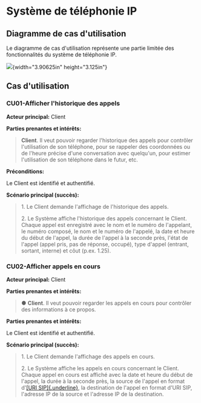 
# Système de téléphonie IP

## Diagramme de cas d'utilisation


Le diagramme de cas d'utilisation représente une partie limitée des
fonctionnalités du système de téléphonie IP.

![](/assets/exercices.gddoc.docx/image4.png){width="3.90625in" height="3.125in"}

 

## Cas d'utilisation


### CU01-Afficher l\'historique des appels

**Acteur principal:** Client

**Parties prenantes et intérêts:**

> **Client**. Il veut pouvoir regarder l'historique des appels pour
> contrôler l'utilisation de son téléphone, pour se rappeler des
> coordonnées ou de l'heure précise d'une conversation avec quelqu'un,
> pour estimer l'utilisation de son téléphone dans le futur, etc.

**Préconditions:**

Le Client est identifié et authentifié.

**Scénario principal (succès):**

> 1\. Le Client demande l'affichage de l'historique des appels.
>
> 2\. Le Système affiche l'historique des appels concernant le Client.
> Chaque appel est enregistré avec le nom et le numéro de l'appelant, le
> numéro composé, le nom et le numéro de l'appelé, la date et heure du
> début de l'appel, la durée de l'appel à la seconde près, l'état de
> l'appel (appel pris, pas de réponse, occupé), type d'appel (entrant,
> sortant, interne) et côut (p.ex. 1.25).

### CU02-Afficher appels en cours

**Acteur principal:** Client

**Parties prenantes et intérêts:**

> ● **Client**. Il veut pouvoir regarder les appels en cours pour
> contrôler des informations à ce propos.

**Parties prenantes et intérêts:**

Le Client est identifié et authentifié.

**Scénario principal (succès):**

> 1\. Le Client demande l'affichage des appels en cours.
>
> 2\. Le Système affiche les appels en cours concernant le Client.
> Chaque appel en cours est affiché avec la date et heure du début de
> l'appel, la durée à la seconde près, la source de l'appel en format
> d'[[URI
> SIP]{.underline}](https://en.wikipedia.org/wiki/SIP_URI_scheme), la
> destination de l'appel en format d'URI SIP, l'adresse IP de la source
> et l'adresse IP de la destination.

